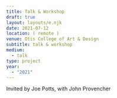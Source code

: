 ```yaml
---
title: Talk & Workshop
draft: true
layout: layouts/e.njk
date: 2021-07-12
location: ( remote )
venue: Otis College of Art & Design
subtitle: talk & workshop
medium:
  - talk
type: project
year:
  - "2021"
---
```


Invited by Joe Potts, with John Provencher